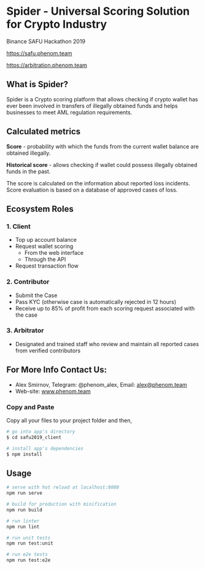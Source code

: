 # Spider - Universal Scoring Solution for Crypto Industry

Binance SAFU Hackathon 2019

https://safu.phenom.team

https://arbitration.phenom.team

## What is Spider?

Spider is a Сrypto scoring platform that allows checking if crypto wallet has ever been involved in transfers of illegally obtained funds and helps businesses to meet AML regulation requirements.

## Calculated metrics

**Score** - probability with which the funds from the current wallet balance are obtained illegally. 
 
**Historical score** - allows checking if wallet could possess illegally obtained funds in the past.

The score is calculated on the information about reported loss incidents.
Score evaluation is based on a database of approved cases of loss.
 
## Ecosystem Roles

### **1. Client**

  * Top up account balance
  * Request wallet scoring
      * From the web interface
      * Through the API
  * Request transaction flow

### **2. Contributor**

  * Submit the Case
  * Pass KYC  (otherwise case is automatically rejected in 12 hours)
  * Receive up to 85% of profit from each scoring request associated with the case

### **3. Arbitrator**

  * Designated and trained staff who review and maintain all reported cases from verified contributors

## For More Info Contact Us:

  * Alex Smirnov, Telegram: @phenom_alex, Email: alex@phenom.team
  * Web-site: www.phenom.team


### Copy and Paste

Copy all your files to your project folder and then,

``` bash
# go into app's directory
$ cd safu2019_client

# install app's dependencies
$ npm install
```

## Usage

``` bash
# serve with hot reload at localhost:8080
npm run serve

# build for production with minification
npm run build

# run linter
npm run lint

# run unit tests
npm run test:unit

# run e2e tests
npm run test:e2e
```
